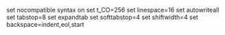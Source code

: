 set nocompatible
syntax on
set t_CO=256
set linespace=16
set autowriteall
set tabstop=8
set expandtab
set softtabstop=4
set shiftwidth=4
set backspace=indent,eol,start